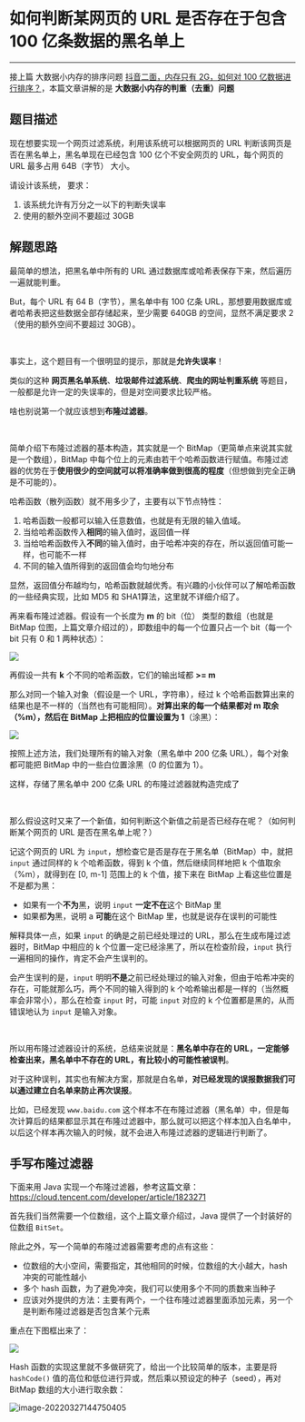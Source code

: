 # 如何判断某网页的 URL 是否存在于包含 100 亿条数据的黑名单上

---

接上篇 大数据小内存的排序问题 [抖音二面，内存只有 2G，如何对 100 亿数据进行排序？](https://mp.weixin.qq.com/s/rMqcAxahkNvtIYs1CBIxag)，本篇文章讲解的是 **大数据小内存的判重（去重）问题** 

## 题目描述

现在想要实现一个网页过滤系统，利用该系统可以根据网页的 URL 判断该网页是否在黑名单上，黑名单现在已经包含 100 亿个不安全网页的 URL，每个网页的 URL 最多占用 64B（字节） 大小。

请设计该系统， 要求：

1. 该系统允许有万分之一以下的判断失误率
2. 使用的额外空间不要超过 30GB

## 解题思路

最简单的想法，把黑名单中所有的 URL 通过数据库或哈希表保存下来，然后遍历一遍就能判重。

But，每个 URL 有 64 B（字节），黑名单中有 100 亿条 URL，那想要用数据库或者哈希表把这些数据全部存储起来，至少需要 640GB 的空间，显然不满足要求 2（使用的额外空间不要超过 30GB）。

<br>

事实上，这个题目有一个很明显的提示，那就是**允许失误率**！

类似的这种 **网页黑名单系统**、**垃圾邮件过滤系统**、**爬虫的网址判重系统** 等题目，一般都是允许一定的失误率的，但是对空间要求比较严格。

啥也别说第一个就应该想到**布隆过滤器**。

<br>

简单介绍下布隆过滤器的基本构造，其实就是一个 BitMap（更简单点来说其实就是一个数组），BitMap 中每个位上的元素由若干个哈希函数进行赋值。布隆过滤器的优势在于**使用很少的空间就可以将准确率做到很高的程度**（但想做到完全正确是不可能的）。

哈希函数（散列函数）就不用多少了，主要有以下节点特性：

1. 哈希函数一般都可以输入任意数值，也就是有无限的输入值域。 
2. 当给哈希函数传入**相同**的输入值时，返回值一样
3. 当给哈希函数传入**不同**的输入值时，由于哈希冲突的存在，所以返回值可能一样，也可能不一样
4. 不同的输入值所得到的返回值会均匀地分布

显然，返回值分布越均匀，哈希函数就越优秀。有兴趣的小伙伴可以了解哈希函数的一些经典实现，比如 MD5 和 SHA1算法，这里就不详细介绍了。

再来看布隆过滤器。假设有一个长度为 **m** 的 bit（位） 类型的数组（也就是 BitMap 位图，上篇文章介绍过的），即数组中的每一个位置只占一个 bit（每一个 bit 只有 0 和 1 两种状态）：

![](https://cs-wiki.oss-cn-shanghai.aliyuncs.com/img/20220327130610.png)

再假设一共有 **k** 个不同的哈希函数，它们的输出域都 **>= m**

那么对同一个输入对象（假设是一个 URL，字符串），经过 k 个哈希函数算出来的结果也是不一样的（当然也有可能相同）。**对算出来的每一个结果都对 m 取余（%m），然后在 BitMap 上把相应的位置设置为 1**（涂黑）：

![](https://cs-wiki.oss-cn-shanghai.aliyuncs.com/img/20220327130846.png)

按照上述方法，我们处理所有的输入对象（黑名单中 200 亿条 URL），每个对象都可能把 BitMap 中的一些白位置涂黑（0 的位置为 1）。

这样，存储了黑名单中 200 亿条 URL 的布隆过滤器就构造完成了

<br>

那么假设这时又来了一个新值，如何判断这个新值之前是否已经存在呢？（如何判断某个网页的 URL 是否在黑名单上呢？）

记这个网页的 URL 为 `input`，想检查它是否是存在于黑名单（BitMap）中，就把 `input` 通过同样的 k 个哈希函数，得到 k 个值，然后继续同样地把 k 个值取余（%m），就得到在 [0, m-1] 范围上的 k 个值，接下来在 BitMap 上看这些位置是不是都为黑：

- 如果有一个**不为**黑，说明 `input` **一定不在**这个 BitMap 里
- 如果都**为**黑，说明 a **可能**在这个 BitMap 里，也就是说存在误判的可能性

解释具体一点，如果 `input` 的确是之前已经处理过的 URL，那么在生成布隆过滤器时，BitMap 中相应的 k 个位置一定已经涂黑了，所以在检查阶段，`input` 执行一遍相同的操作，肯定不会产生误判的。

会产生误判的是，`input` 明明**不是**之前已经处理过的输入对象，但由于哈希冲突的存在，可能就那么巧，两个不同的输入得到的 k 个哈希输出都是一样的（当然概率会非常小），那么在检查 `input` 时，可能 `input` 对应的 k 个位置都是黑的，从而错误地认为 `input` 是输入对象。

<br>

所以用布隆过滤器设计的系统，总结来说就是：**黑名单中存在的 URL，一定能够检查出来，黑名单中不存在的 URL，有比较小的可能性被误判**。

对于这种误判，其实也有解决方案，那就是白名单，**对已经发现的误报数据我们可以通过建立白名单来防止再次误报**。

比如，已经发现 `www.baidu.com` 这个样本不在布隆过滤器（黑名单）中，但是每次计算后的结果都显示其在布隆过滤器中，那么就可以把这个样本加入白名单中，以后这个样本再次输入的时候，就不会进入布隆过滤器的逻辑进行判断了。

## 手写布隆过滤器

下面来用 Java 实现一个布隆过滤器，参考这篇文章：https://cloud.tencent.com/developer/article/1823271

首先我们当然需要一个位数组，这个上篇文章介绍过，Java 提供了一个封装好的位数组 `BitSet`。

除此之外，写一个简单的布隆过滤器需要考虑的点有这些：

- 位数组的大小空间，需要指定，其他相同的时候，位数组的大小越大，hash 冲突的可能性越小
- 多个 hash 函数，为了避免冲突，我们可以使用多个不同的质数来当种子
- 应该对外提供的方法：主要有两个，一个往布隆过滤器里面添加元素，另一个是判断布隆过滤器是否包含某个元素

重点在下图框出来了：

![](https://cs-wiki.oss-cn-shanghai.aliyuncs.com/img/20220327145359.png)

Hash 函数的实现这里就不多做研究了，给出一个比较简单的版本，主要是将 `hashCode()` 值的高位和低位进行异或，然后乘以预设定的种子（seed），再对 BitMap 数组的大小进行取余数：

![image-20220327144750405](https://cs-wiki.oss-cn-shanghai.aliyuncs.com/img/20220327144750.png)